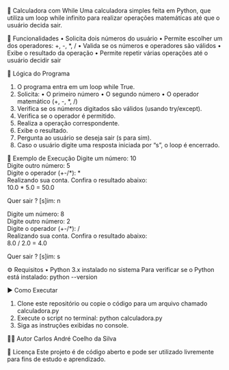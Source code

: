 🧮 Calculadora com While
Uma calculadora simples feita em Python, que utiliza um loop while infinito para realizar operações matemáticas até que o usuário decida sair.

🚀 Funcionalidades
• Solicita dois números do usuário
• Permite escolher um dos operadores: +, -, *, /
• Valida se os números e operadores são válidos
• Exibe o resultado da operação
• Permite repetir várias operações até o usuário decidir sair

🧠 Lógica do Programa
1. O programa entra em um loop while True.
2. Solicita:
  • O primeiro número
  • O segundo número
  • O operador matemático (+, -, *, /)
3. Verifica se os números digitados são válidos (usando try/except).
4. Verifica se o operador é permitido.
5. Realiza a operação correspondente.
6. Exibe o resultado.
7. Pergunta ao usuário se deseja sair (s para sim).
8. Caso o usuário digite uma resposta iniciada por “s”, o loop é encerrado.
   
🧩 Exemplo de Execução
Digite um número: 10  
Digite outro número: 5  
Digite o operador (+-/*): *  
Realizando sua conta. Confira o resultado abaixo:  
10.0 * 5.0 = 50.0  

Quer sair ? [s]im: n  

Digite um número: 8  
Digite outro número: 2  
Digite o operador (+-/*): /  
Realizando sua conta. Confira o resultado abaixo:  
8.0 / 2.0 = 4.0  

Quer sair ? [s]im: s  
 
⚙️ Requisitos
• Python 3.x instalado no sistema
Para verificar se o Python está instalado:
python --version

▶️ Como Executar
1. Clone este repositório ou copie o código para um arquivo chamado
   calculadora.py
2. Execute o script no terminal:
   python calculadora.py
3. Siga as instruções exibidas no console.
   
🧑‍💻 Autor
Carlos André Coelho da Silva


📝 Licença
Este projeto é de código aberto e pode ser utilizado livremente para fins de estudo e aprendizado.

